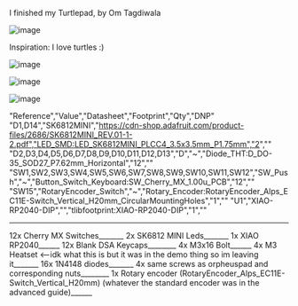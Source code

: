 I finished my Turtlepad, by Om Tagdiwala

![image](https://github.com/user-attachments/assets/435322c5-1c7f-4979-a6d4-87571f9224d4)

Inspiration: I love turtles :)

![image](https://github.com/user-attachments/assets/018ac9ab-8a66-448f-8747-fd8aa082d2aa)

![image](https://github.com/user-attachments/assets/c9007fe9-e673-49d3-a1d4-4f1509a068ab)

![image](https://github.com/user-attachments/assets/53044650-d402-443d-8245-8016f9b75caa)

"Reference","Value","Datasheet","Footprint","Qty","DNP"
"D1,D14","SK6812MINI","https://cdn-shop.adafruit.com/product-files/2686/SK6812MINI_REV.01-1-2.pdf","LED_SMD:LED_SK6812MINI_PLCC4_3.5x3.5mm_P1.75mm","2",""
"D2,D3,D4,D5,D6,D7,D8,D9,D10,D11,D12,D13","D","~","Diode_THT:D_DO-35_SOD27_P7.62mm_Horizontal","12",""
"SW1,SW2,SW3,SW4,SW5,SW6,SW7,SW8,SW9,SW10,SW11,SW12","SW_Push","~","Button_Switch_Keyboard:SW_Cherry_MX_1.00u_PCB","12",""
"SW15","RotaryEncoder_Switch","~","Rotary_Encoder:RotaryEncoder_Alps_EC11E-Switch_Vertical_H20mm_CircularMountingHoles","1",""
"U1","XIAO-RP2040-DIP","","tlibfootprint:XIAO-RP2040-DIP","1",""
______
12x Cherry MX Switches_______
2x SK6812 MINI Leds_______
1x XIAO RP2040______
12x Blank DSA Keycaps________
4x M3x16 Bolt______
4x M3 Heatset <--idk what this is but it was in the demo thing so im leaving it_______
16x 1N4148 diodes_______
4x same screws as orpheuspad and corresponding nuts________
1x Rotary encoder (RotaryEncoder_Alps_EC11E-Switch_Vertical_H20mm) (whatever the standard encoder was in the advanced guide)______
